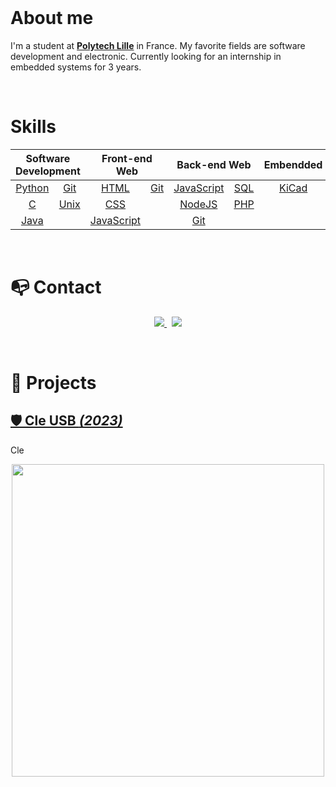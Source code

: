 <br>

# About me

I'm a student at **[Polytech Lille](https://https://www.polytech-lille.fr/formation/8-specialites/systemes-embarques/)** in France. My favorite fields are software development and electronic. Currently looking for an internship in embedded systems for 3 years.

<br>

# Skills

<table align="center">
	<thead>
		<tr>
			<th colspan="2"><b>Software Development</b></th>
			<th colspan="2"><b>Front-end Web</b></th>
			<th colspan="2"><b>Back-end Web</b></th>
			<th colspan="1"><b>Embendded</b></th>
		</tr>
	</thead>
	<tbody>
		<tr>
			<td align="center"><a href="https://www.python.org/">Python</a></td>
			<td align="center"><a href="https://git-scm.com/">Git</a></td>
			<td align="center"><a href="https://en.wikipedia.org/wiki/HTML">HTML</a></td>
			<td align="center"><a href="https://git-scm.com/">Git</a></td>
			<td align="center"><a href="https://en.wikipedia.org/wiki/JavaScript">JavaScript</a></td>
			<td align="center"><a href="https://sql.sh/">SQL</a></td>
			<td align="center"><a href="https://www.kicad.org/">KiCad</a></td>
		</tr>
		<tr>
			<td align="center"><a href="https://en.wikipedia.org/wiki/C_(programming_language)">C</a></td>
			<td align="center"><a href="https://en.wikipedia.org/wiki/Unix">Unix</a></td>
			<td align="center"><a href="https://en.wikipedia.org/wiki/CSS">CSS</a></td>
			<td align="center"></td>
			<td align="center"><a href="https://nodejs.org/en/">NodeJS</a></td>
			<td align="center"><a href="https://www.php.net/">PHP</a></td>
			<td align="center"></td>
		</tr>
		<tr>
			<td align="center"><a href="https://en.wikipedia.org/wiki/Java_(programming_language)">Java</a></td>
			<td align="center"></td>
			<td align="center"><a href="https://en.wikipedia.org/wiki/JavaScript">JavaScript</a></td>
			<td align="center"></td>
			<td align="center"><a href="https://git-scm.com/">Git</a></td>
			<td align="center"></td>
			<td align="center"></td>
		</tr>
	</tbody>
</table>


<br>

# 📭 Contact

<p align="center">
	<a href="https://www.linkedin.com/in/theo-bosselet-2aa832239/">
		<img src="https://img.shields.io/badge/-LINKEDIN-0077B5?style=for-the-badge&logo=linkedin&logoColor=white">
	</a>
	<span>&nbsp;</span>
	<a href="mailto:bosselet.theo@gmail.com">
		<img src="https://img.shields.io/badge/-GMAIL-D14836?style=for-the-badge&logo=gmail&logoColor=white">
	</a>
</p>

<br>

# 📂 Projects

## [🛡 Cle USB *(2023)*](https://github.com/TheoBosselet/KeyUSB-2023)

Cle

<p align="center">
	<a href="https://github.com/TheoBosselet/KeyUSB-2023/"><img src="https://i.imgur.com/a/BstvGts" width="500"></a>
</p>

<br>

